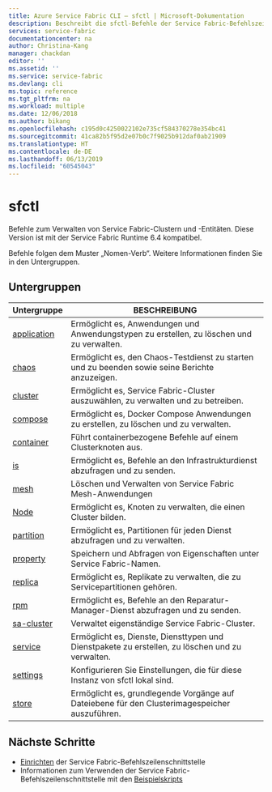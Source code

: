 ```yaml
---
title: Azure Service Fabric CLI – sfctl | Microsoft-Dokumentation
description: Beschreibt die sfctl-Befehle der Service Fabric-Befehlszeilenschnittstelle (Command Line Interface, CLI).
services: service-fabric
documentationcenter: na
author: Christina-Kang
manager: chackdan
editor: ''
ms.assetid: ''
ms.service: service-fabric
ms.devlang: cli
ms.topic: reference
ms.tgt_pltfrm: na
ms.workload: multiple
ms.date: 12/06/2018
ms.author: bikang
ms.openlocfilehash: c195d0c4250022102e735cf584370278e354bc41
ms.sourcegitcommit: 41ca82b5f95d2e07b0c7f9025b912daf0ab21909
ms.translationtype: HT
ms.contentlocale: de-DE
ms.lasthandoff: 06/13/2019
ms.locfileid: "60545043"
---
```

# <a name="sfctl"></a>sfctl
Befehle zum Verwalten von Service Fabric-Clustern und -Entitäten. Diese Version ist mit der Service Fabric Runtime 6.4 kompatibel.

Befehle folgen dem Muster „Nomen-Verb“. Weitere Informationen finden Sie in den Untergruppen.

## <a name="subgroups"></a>Untergruppen
|Untergruppe|BESCHREIBUNG|
| --- | --- |
| [application](service-fabric-sfctl-application.md) | Ermöglicht es, Anwendungen und Anwendungstypen zu erstellen, zu löschen und zu verwalten. |
| [chaos](service-fabric-sfctl-chaos.md) | Ermöglicht es, den Chaos-Testdienst zu starten und zu beenden sowie seine Berichte anzuzeigen. |
| [cluster](service-fabric-sfctl-cluster.md) | Ermöglicht es, Service Fabric-Cluster auszuwählen, zu verwalten und zu betreiben. |
| [compose](service-fabric-sfctl-compose.md) | Ermöglicht es, Docker Compose Anwendungen zu erstellen, zu löschen und zu verwalten. |
| [container](service-fabric-sfctl-container.md) | Führt containerbezogene Befehle auf einem Clusterknoten aus. |
| [is](service-fabric-sfctl-is.md) | Ermöglicht es, Befehle an den Infrastrukturdienst abzufragen und zu senden. |
| [mesh](service-fabric-sfctl-mesh.md) | Löschen und Verwalten von Service Fabric Mesh-Anwendungen |
| [Node](service-fabric-sfctl-node.md) | Ermöglicht es, Knoten zu verwalten, die einen Cluster bilden. |
| [partition](service-fabric-sfctl-partition.md) | Ermöglicht es, Partitionen für jeden Dienst abzufragen und zu verwalten. |
| [property](service-fabric-sfctl-property.md) | Speichern und Abfragen von Eigenschaften unter Service Fabric-Namen. |
| [replica](service-fabric-sfctl-replica.md) | Ermöglicht es, Replikate zu verwalten, die zu Servicepartitionen gehören. |
| [rpm](service-fabric-sfctl-rpm.md) | Ermöglicht es, Befehle an den Reparatur-Manager-Dienst abzufragen und zu senden. |
| [sa-cluster](service-fabric-sfctl-sa-cluster.md) | Verwaltet eigenständige Service Fabric-Cluster. |
| [service](service-fabric-sfctl-service.md) | Ermöglicht es, Dienste, Diensttypen und Dienstpakete zu erstellen, zu löschen und zu verwalten. |
| [settings](service-fabric-sfctl-settings.md) | Konfigurieren Sie Einstellungen, die für diese Instanz von sfctl lokal sind. |
| [store](service-fabric-sfctl-store.md) | Ermöglicht es, grundlegende Vorgänge auf Dateiebene für den Clusterimagespeicher auszuführen. |

## <a name="next-steps"></a>Nächste Schritte
- [Einrichten](service-fabric-cli.md) der Service Fabric-Befehlszeilenschnittstelle
- Informationen zum Verwenden der Service Fabric-Befehlszeilenschnittstelle mit den [Beispielskripts](/azure/service-fabric/scripts/sfctl-upgrade-application)